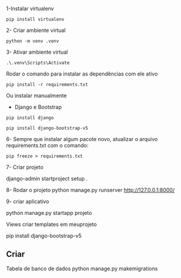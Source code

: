 1-Instalar virtualenv
```
pip install virtualenv
```	

2- Criar ambiente virtual
```
python -m venv .venv
```	

3- Ativar ambiente virtual
```
.\.venv\Scripts\Activate
```
Rodar o comando para instalar as dependências com ele ativo
```
pip install -r requirements.txt
```
Ou instalar manualmente

* Django e Bootstrap
```
pip install django

pip install django-bootstrap-v5
```
6- Sempre que instalar algum pacote novo, atualizar o arquivo requirements.txt com o comando:
```
pip freeze > requirements.txt
```
7- Criar projeto

django-admin startproject setup .

8- Rodar o projeto
python manage.py runserver
http://127.0.0.1:8000/

9- criar aplicativo

python manage.py startapp projeto



Views 
criar templates em meuprojeto 

pip install django-bootstrap-v5

## Criar
Tabela de banco de dados
python manage.py makemigrations